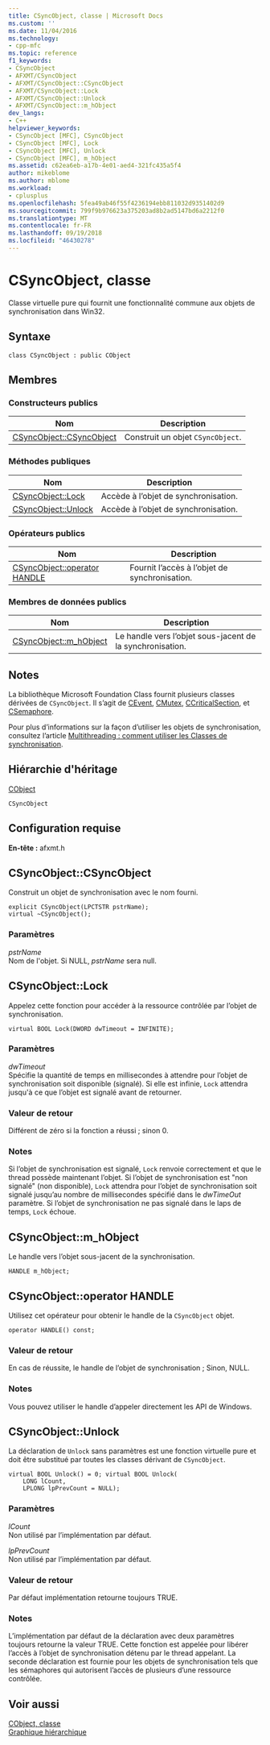 ```yaml
---
title: CSyncObject, classe | Microsoft Docs
ms.custom: ''
ms.date: 11/04/2016
ms.technology:
- cpp-mfc
ms.topic: reference
f1_keywords:
- CSyncObject
- AFXMT/CSyncObject
- AFXMT/CSyncObject::CSyncObject
- AFXMT/CSyncObject::Lock
- AFXMT/CSyncObject::Unlock
- AFXMT/CSyncObject::m_hObject
dev_langs:
- C++
helpviewer_keywords:
- CSyncObject [MFC], CSyncObject
- CSyncObject [MFC], Lock
- CSyncObject [MFC], Unlock
- CSyncObject [MFC], m_hObject
ms.assetid: c62ea6eb-a17b-4e01-aed4-321fc435a5f4
author: mikeblome
ms.author: mblome
ms.workload:
- cplusplus
ms.openlocfilehash: 5fea49ab46f55f4236194ebb811032d9351402d9
ms.sourcegitcommit: 799f9b976623a375203ad8b2ad5147bd6a2212f0
ms.translationtype: MT
ms.contentlocale: fr-FR
ms.lasthandoff: 09/19/2018
ms.locfileid: "46430278"
---
```

# <a name="csyncobject-class"></a>CSyncObject, classe

Classe virtuelle pure qui fournit une fonctionnalité commune aux objets de synchronisation dans Win32.

## <a name="syntax"></a>Syntaxe

```
class CSyncObject : public CObject
```

## <a name="members"></a>Membres

### <a name="public-constructors"></a>Constructeurs publics

|Nom|Description|
|----------|-----------------|
|[CSyncObject::CSyncObject](#csyncobject)|Construit un objet `CSyncObject`.|

### <a name="public-methods"></a>M&#233;thodes publiques

|Nom|Description|
|----------|-----------------|
|[CSyncObject::Lock](#lock)|Accède à l’objet de synchronisation.|
|[CSyncObject::Unlock](#unlock)|Accède à l’objet de synchronisation.|

### <a name="public-operators"></a>Op&#233;rateurs publics

|Nom|Description|
|----------|-----------------|
|[CSyncObject::operator HANDLE](#operator_handle)|Fournit l’accès à l’objet de synchronisation.|

### <a name="public-data-members"></a>Membres de données publics

|Nom|Description|
|----------|-----------------|
|[CSyncObject::m_hObject](#m_hobject)|Le handle vers l’objet sous-jacent de la synchronisation.|

## <a name="remarks"></a>Notes

La bibliothèque Microsoft Foundation Class fournit plusieurs classes dérivées de `CSyncObject`. Il s’agit de [CEvent](../../mfc/reference/cevent-class.md), [CMutex](../../mfc/reference/cmutex-class.md), [CCriticalSection](../../mfc/reference/ccriticalsection-class.md), et [CSemaphore](../../mfc/reference/csemaphore-class.md).

Pour plus d’informations sur la façon d’utiliser les objets de synchronisation, consultez l’article [Multithreading : comment utiliser les Classes de synchronisation](../../parallel/multithreading-how-to-use-the-synchronization-classes.md).

## <a name="inheritance-hierarchy"></a>Hiérarchie d'héritage

[CObject](../../mfc/reference/cobject-class.md)

`CSyncObject`

## <a name="requirements"></a>Configuration requise

**En-tête :** afxmt.h

##  <a name="csyncobject"></a>  CSyncObject::CSyncObject

Construit un objet de synchronisation avec le nom fourni.

```
explicit CSyncObject(LPCTSTR pstrName);
virtual ~CSyncObject();
```

### <a name="parameters"></a>Paramètres

*pstrName*<br/>
Nom de l'objet. Si NULL, *pstrName* sera null.

##  <a name="lock"></a>  CSyncObject::Lock

Appelez cette fonction pour accéder à la ressource contrôlée par l’objet de synchronisation.

```
virtual BOOL Lock(DWORD dwTimeout = INFINITE);
```

### <a name="parameters"></a>Paramètres

*dwTimeout*<br/>
Spécifie la quantité de temps en millisecondes à attendre pour l’objet de synchronisation soit disponible (signalé). Si elle est infinie, `Lock` attendra jusqu'à ce que l’objet est signalé avant de retourner.

### <a name="return-value"></a>Valeur de retour

Différent de zéro si la fonction a réussi ; sinon 0.

### <a name="remarks"></a>Notes

Si l’objet de synchronisation est signalé, `Lock` renvoie correctement et que le thread possède maintenant l’objet. Si l’objet de synchronisation est "non signalé" (non disponible), `Lock` attendra pour l’objet de synchronisation soit signalé jusqu’au nombre de millisecondes spécifié dans le *dwTimeOut* paramètre. Si l’objet de synchronisation ne pas signalé dans le laps de temps, `Lock` échoue.

##  <a name="m_hobject"></a>  CSyncObject::m_hObject

Le handle vers l’objet sous-jacent de la synchronisation.

```
HANDLE m_hObject;
```

##  <a name="operator_handle"></a>  CSyncObject::operator HANDLE

Utilisez cet opérateur pour obtenir le handle de la `CSyncObject` objet.

```
operator HANDLE() const;
```

### <a name="return-value"></a>Valeur de retour

En cas de réussite, le handle de l’objet de synchronisation ; Sinon, NULL.

### <a name="remarks"></a>Notes

Vous pouvez utiliser le handle d’appeler directement les API de Windows.

##  <a name="unlock"></a>  CSyncObject::Unlock

La déclaration de `Unlock` sans paramètres est une fonction virtuelle pure et doit être substitué par toutes les classes dérivant de `CSyncObject`.

```
virtual BOOL Unlock() = 0; virtual BOOL Unlock(
    LONG lCount,
    LPLONG lpPrevCount = NULL);
```

### <a name="parameters"></a>Paramètres

*lCount*<br/>
Non utilisé par l’implémentation par défaut.

*lpPrevCount*<br/>
Non utilisé par l’implémentation par défaut.

### <a name="return-value"></a>Valeur de retour

Par défaut implémentation retourne toujours TRUE.

### <a name="remarks"></a>Notes

L’implémentation par défaut de la déclaration avec deux paramètres toujours retourne la valeur TRUE. Cette fonction est appelée pour libérer l’accès à l’objet de synchronisation détenu par le thread appelant. La seconde déclaration est fournie pour les objets de synchronisation tels que les sémaphores qui autorisent l’accès de plusieurs d’une ressource contrôlée.

## <a name="see-also"></a>Voir aussi

[CObject, classe](../../mfc/reference/cobject-class.md)<br/>
[Graphique hiérarchique](../../mfc/hierarchy-chart.md)



